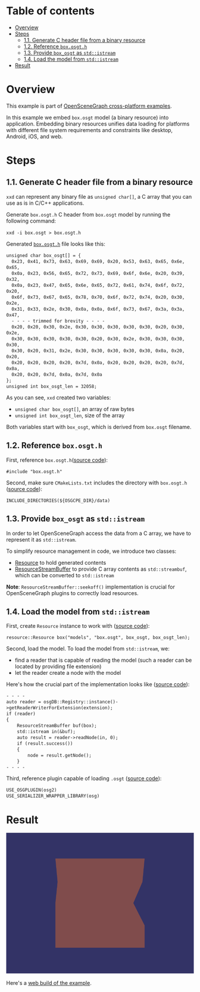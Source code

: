 
# Table of contents

* [Overview](#overview)
* [Steps](#steps)
    * [1.1. Generate C header file from a binary resource](#generate)
    * [1.2. Reference `box.osgt.h`](#reference)
    * [1.3. Provide `box_osgt` as `std::istream`](#stream)
    * [1.4. Load the model from `std::istream`](#load)
* [Result](#result)

<a name="overview"/>

# Overview

This example is part of [OpenSceneGraph cross-platform examples][osgcpe].

In this example we embed `box.osgt` model (a binary resource) into application.
Embedding binary resources unifies data loading for platforms with different file
system requirements and constraints like desktop, Android, iOS, and web.

<a name="steps"/>

# Steps

<a name="generate"/>

## 1.1. Generate C header file from a binary resource

`xxd` can represent any binary file as `unsigned char[]`, a C array that you
can use as is in C/C++ applications.

Generate `box.osgt.h` C header from `box.osgt` model by running the following command:

`xxd -i box.osgt > box.osgt.h`

Generated [`box.osgt.h`][model-header] file looks like this:

```
unsigned char box_osgt[] = {
  0x23, 0x41, 0x73, 0x63, 0x69, 0x69, 0x20, 0x53, 0x63, 0x65, 0x6e, 0x65,
  0x0a, 0x23, 0x56, 0x65, 0x72, 0x73, 0x69, 0x6f, 0x6e, 0x20, 0x39, 0x32,
  0x0a, 0x23, 0x47, 0x65, 0x6e, 0x65, 0x72, 0x61, 0x74, 0x6f, 0x72, 0x20,
  0x6f, 0x73, 0x67, 0x65, 0x78, 0x70, 0x6f, 0x72, 0x74, 0x20, 0x30, 0x2e,
  0x31, 0x33, 0x2e, 0x30, 0x0a, 0x0a, 0x6f, 0x73, 0x67, 0x3a, 0x3a, 0x47,
  - - - - trimmed for brevity - - - -
  0x20, 0x20, 0x30, 0x2e, 0x30, 0x30, 0x30, 0x30, 0x30, 0x20, 0x30, 0x2e,
  0x30, 0x30, 0x30, 0x30, 0x30, 0x20, 0x30, 0x2e, 0x30, 0x30, 0x30, 0x30,
  0x30, 0x20, 0x31, 0x2e, 0x30, 0x30, 0x30, 0x30, 0x30, 0x0a, 0x20, 0x20,
  0x20, 0x20, 0x20, 0x20, 0x7d, 0x0a, 0x20, 0x20, 0x20, 0x20, 0x7d, 0x0a,
  0x20, 0x20, 0x7d, 0x0a, 0x7d, 0x0a
};
unsigned int box_osgt_len = 32058;

```

As you can see, `xxd` created two variables:

* `unsigned char box_osgt[]`, an array of raw bytes
* `unsigned int box_osgt_len`, size of the array

Both variables start with `box_osgt`, which is derived from `box.osgt` filename.

<a name="reference"/>

## 1.2. Reference `box.osgt.h`

First, reference `box.osgt.h`([source code][model-reference]):
```
#include "box.osgt.h"
```

Second, make sure `CMakeLists.txt` includes the directory with `box.osgt.h` ([source code][data-cmake]):
```
INCLUDE_DIRECTORIES(${OSGCPE_DIR}/data)
```

<a name="stream"/>

## 1.3. Provide `box_osgt` as `std::istream`

In order to let OpenSceneGraph access the data from a C array, we have to
represent it as `std::istream`.

To simplify resource management in code, we introduce two classes:

* [Resource][Resource] to hold generated contents
* [ResourceStreamBuffer][ResourceStreamBuffer] to provide C array contents as `std::streambuf`, which can be converted to `std::istream`

**Note**: `ResourceStreamBuffer::seekoff()` implementation is crucial for
OpenSceneGraph plugins to correctly load resources.

<a name="load"/>

## 1.4. Load the model from `std::istream`

First, create `Resource` instance to work with ([source code][model-resource]):
```
resource::Resource box("models", "box.osgt", box_osgt, box_osgt_len);
```

Second, load the model. To load the model from `std::istream`, we:

* find a reader that is capable of reading the model (such a reader can be located by providing file extension)
* let the reader create a node with the model

Here's how the crucial part of the implementation looks like ([source code][node-resource]):

```
- - - -
auto reader = osgDB::Registry::instance()->getReaderWriterForExtension(extension);
if (reader)
{
    ResourceStreamBuffer buf(box);
    std::istream in(&buf);
    auto result = reader->readNode(in, 0);
    if (result.success())
    {
        node = result.getNode();
    }
- - - -
```

Third, reference plugin capable of loading `.osgt` ([source code][plugin-reference]):

```
USE_OSGPLUGIN(osg2)
USE_SERIALIZER_WRAPPER_LIBRARY(osg)
```

<a name="result"/>

# Result

![Screenshot](shot.png)

Here's a [web build of the example][web-build].

[osgcpe]: https://github.com/OGStudio/openscenegraph-cross-platform-examples
[osgcpg]: https://github.com/OGStudio/openscenegraph-cross-platform-guide
[model-header]: ../data/box.osgt.h
[model-reference]: desktop/src/main.h#L43
[data-cmake]: CMakeLists.txt#L19
[Resource]: desktop/src/resource.h#L52
[ResourceStreamBuffer]: desktop/src/resource.h#L74
[model-resource]: desktop/src/main.h#L232
[node-resource]: desktop/src/resource.h#L119
[plugin-reference]: desktop/src/main.h#L65
[web-build]: https://ogstudio.github.io/openscenegraph-cross-platform-examples-web-builds/examples/01/ex01-embed-resource.html
